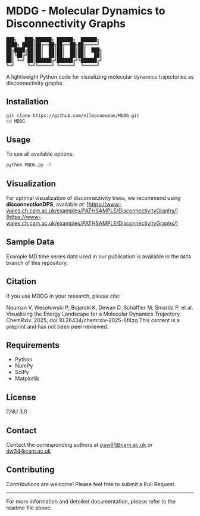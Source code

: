 # MDDG - Molecular Dynamics to Disconnectivity Graphs

```
███╗   ███╗██████╗ ██████╗  ██████╗ 
████╗ ████║██╔══██╗██╔══██╗██╔════╝ 
██╔████╔██║██║  ██║██║  ██║██║  ███╗
██║╚██╔╝██║██║  ██║██║  ██║██║   ██║
██║ ╚═╝ ██║██████╔╝██████╔╝╚██████╔╝
╚═╝     ╚═╝╚═════╝ ╚═════╝  ╚═════╝ 
```

A lightweight Python code for visualizing molecular dynamics trajectories as disconnectivity graphs.


## Installation

```bash
git clone https://github.com/vilmosneuman/MDDG.git
cd MDDG
```

## Usage

To see all available options:
```bash
python MDDG.py -h
```

## Visualization

For optimal visualization of disconnectivity trees, we recommend using **disconnectionDPS**, available at:
[https://www-wales.ch.cam.ac.uk/examples/PATHSAMPLE/DisconnectivityGraphs/](https://www-wales.ch.cam.ac.uk/examples/PATHSAMPLE/DisconnectivityGraphs/)

## Sample Data

Example MD time series data used in our publication is available in the `DATA` branch of this repository.

## Citation

If you use MDDG in your research, please cite:

Neuman V, Wesołowski P, Bojarski K, Dewan D, Schäffler M, Smardz P, et al. Visualising the Energy Landscape for a Molecular Dynamics Trajectory. ChemRxiv. 2025; doi:10.26434/chemrxiv-2025-6f4zq This content is a preprint and has not been peer-reviewed.

## Requirements
- Python 
- NumPy
- SciPy
- Matplotlib
## License

GNU 3.0

## Contact

Contact the corresponding authors at paw61@cam.ac.uk or dw34@cam.ac.uk

## Contributing

Contributions are welcome! Please feel free to submit a Pull Request.

---

For more information and detailed documentation, please refer to the readme file above.
